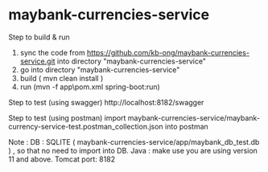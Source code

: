 # maybank-currencies-service

Step to build & run
1. sync the code from https://github.com/kb-ong/maybank-currencies-service.git into directory "maybank-currencies-service"
2. go into directory "maybank-currencies-service" 
3. build ( mvn clean install )
4. run (mvn -f app\pom.xml spring-boot:run)

Step to test (using swagger)
http://localhost:8182/swagger

Step to test (using postman)
import maybank-currencies-service/maybank-currency-service-test.postman_collection.json into postman

Note :
DB : SQLITE ( maybank-currencies-service/app/maybank_db_test.db ) , so that no need to import into DB.
Java : make use you are using version 11 and above.
Tomcat port: 8182



